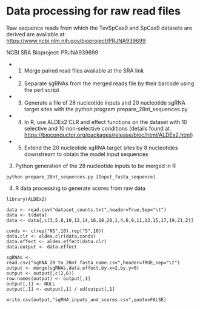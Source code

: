 # Data processing for raw read files

Raw sequence reads from which the TevSpCas9 and SpCas9 datasets are derived are available at: https://www.ncbi.nlm.nih.gov/bioproject/PRJNA939699

NCBI SRA Bioproject: PRJNA939699

* 1. Merge paired read files available at the SRA link
* 2. Separate sgRNAs from the merged reads file by their barcode using the perl script
* 3. Generate a file of 28 nucleotide inputs and 20 nucleotide sgRNA target sites with the python program prepare_28nt_sequences.py
* 4. In R, use ALDEx2 CLR and effect functions on the dataset with 10 selective and 10 non-selective conditions (details found at https://bioconductor.org/packages/release/bioc/html/ALDEx2.html)
* 5. Extend the 20 nucleotide sgRNA target sites by 8 nucleotides downstream to obtain the model input sequences


3. Python generation of the 28 nucleotide inputs to be merged in R
```
python prepare_28nt_sequences.py [Input_fasta_sequence]
```

4. R data processing to generate scores from raw data
```
library(ALDEx2)

data <- read.csv("dataset_counts.txt",header=True,Sep="\t")
data <- t(data)
data <- data[,c(3,5,8,10,12,14,16,18,20,1,4,6,9,11,13,15,17,19,21,2)]

conds <- c(rep("NS",10),rep("S",10))
data.clr <- aldex.clr(data,conds)
data.effect <- aldex.effect(data.clr)
data.output <- data.effect

sgRNAs <- read.csv("sgRNA_20_to_28nt_fasta_name.csv",header=TRUE,sep="\t")
output <- merge(sgRNAs,data.effect,by.x=2,by.y=0)
output <- output[,c(2,6)]
row.names(output) <- output[,1]
output[,1] <- NULL
output[,1] <- output[,1] / sd(output[,1]

write.csv(output,"sgRNA_inputs_and_scores.csv",quote=FALSE)

```
